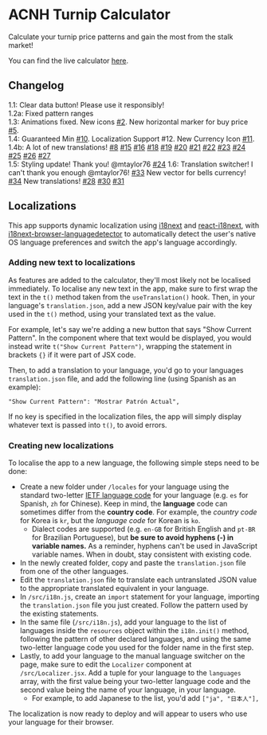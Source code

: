 # ACNH Turnip Calculator

Calculate your turnip price patterns and gain the most from the stalk market!

You can find the live calculator [here](https://elxris.github.io/Turnip-Calculator/).

## Changelog

1.1: Clear data button! Please use it responsibly!  
1.2a: Fixed pattern ranges  
1.3: Animations fixed. New icons [#2](/../../issues/3). New horizontal marker for buy price [#5](/../../issues/5).  
1.4: Guaranteed Min [#10](/../../issues/10). Localization Support #12. New Currency Icon [#11](/../../issues/11).  
1.4b: A lot of new translations! [#8](/../../issues/8) [#15](/../../issues/15) [#16](/../../issues/16) [#18](/../../issues/18) [#19](/../../issues/19) [#20](/../../issues/20) [#21](/../../issues/21) [#22](/../../issues/22) [#23](/../../issues/28) [#24](/../../issues/24) [#25](/../../issues/25) [#26](/../../issues/26) [#27](/../../issues/27)  
1.5: Styling update! Thank you! @mtaylor76 [#24](/../../issues/24)
1.6: Translation switcher! I can't thank you enough @mtaylor76! [#33](/../../issues/33) New vector for bells currency! [#34](/../../issues/34) New translations! [#28](/../../issues/28) [#30](/../../issues/30) [#31](/../../issues/31)

## Localizations

This app supports dynamic localization using [i18next](https://www.i18next.com/) and [react-i18next](https://react.i18next.com/), with [i18next-browser-languagedetector](https://github.com/i18next/i18next-browser-languageDetector) to automatically detect the user's native OS language preferences and switch the app's language accordingly.

### Adding new text to localizations

As features are added to the calculator, they'll most likely not be localised immediately. To localise any new text in the app, make sure to first wrap the text in the `t()` method taken from the `useTranslation()` hook. Then, in your language's `translation.json`, add a new JSON key/value pair with the key used in the `t()` method, using your translated text as the value.

For example, let's say we're adding a new button that says "Show Current Pattern". In the component where that text would be displayed, you would instead write `t("Show Current Pattern")`, wrapping the statement in brackets `{}` if it were part of JSX code.

Then, to add a translation to your language, you'd go to your languages `translation.json` file, and add the following line (using Spanish as an example):

`"Show Current Pattern": "Mostrar Patrón Actual",`

If no key is specified in the localization files, the app will simply display whatever text is passed into `t()`, to avoid errors.

### Creating new localizations

To localise the app to a new language, the following simple steps need to be done:

- Create a new folder under `/locales` for your language using the standard two-letter [IETF language code](https://gist.github.com/traysr/2001377) for your language (e.g. `es` for Spanish, `zh` for Chinese). Keep in mind, the **language** code can sometimes differ from the **country code**. For example, the *country code* for Korea is `kr`, but the *language code* for Korean is `ko`. 
  - Dialect codes are supported (e.g. `en-GB` for British English and `pt-BR` for Brazilian Portuguese), but **be sure to avoid hyphens (-) in variable names.** As a reminder, hyphens can't be used in JavaScript variable names. When in doubt, stay consistent with existing code.
- In the newly created folder, copy and paste the `translation.json` file from one of the other languages.
- Edit the `translation.json` file to translate each untranslated JSON value to the appropriate translated equivalent in your language.
- In `/src/i18n.js`, create an `import` statement for your language, importing the `translation.json` file you just created. Follow the pattern used by the existing statements.
- In the same file (`/src/i18n.js`), add your language to the list of languages inside the `resources` object within the `i18n.init()` method, following the pattern of other declared languages, and using the same two-letter language code you used for the folder name in the first step.
- Lastly, to add your language to the manual language switcher on the page, make sure to edit the `Localizer` component at `/src/Localizer.jsx`. Add a tuple for your language to the `languages` array, with the first value being your two-letter language code and the second value being the name of your language, in your language.
  - For example, to add Japanese to the list, you'd add `["ja", "日本人"],`

The localization is now ready to deploy and will appear to users who use your language for their browser.
